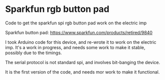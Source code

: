 Sparkfun rgb button pad
============

Code to get the sparkfun spi rgb button pad work on the electric imp

Sparkfun button pad:
https://www.sparkfun.com/products/retired/9840

I took Arduino code for this device, and re-wrote it to work on the electric imp.  It's a work in progress, and needs some work to make it stable, possibly due to the timings.

The serial protocol is not standard spi, and involves bit-banging the device.

It is the first version of the code, and needs mor work to make it functional.
